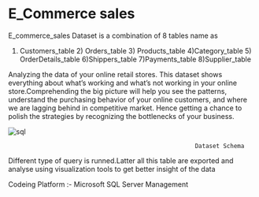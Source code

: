 # E_Commerce sales
E_commerce_sales Dataset is a combination of 8 tables name as 

1) Customers_table 2) Orders_table 3) Products_table 4)Category_table 5) OrderDetails_table 6)Shippers_table 7)Payments_table 8)Supplier_table

Analyzing the data of your online retail stores. This dataset shows everything about what’s working and what’s not working in your online store.Comprehending the big picture will help you see the patterns, understand the purchasing behavior of your online customers, and where we are lagging behind in competitive market. Hence getting a chance to polish the strategies by recognizing the bottlenecks of your business.

![sql](https://user-images.githubusercontent.com/111516810/201013937-ee1fb078-2a0b-4675-ba5f-3ec50ed604d6.jpg)

                                                         Dataset Schema

Different type of query is runned.Latter all this table are exported and analyse using visualization tools to get better insight of the data

Codeing Platform :- Microsoft SQL Server Management
